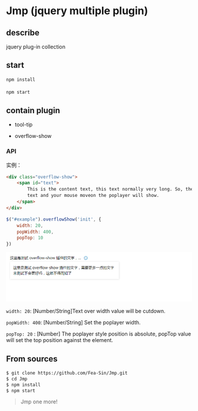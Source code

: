# Jmp (jquery multiple plugin)

## describe
jquery plug-in collection

## start

```js
npm install

npm start
```

## contain plugin

- tool-tip

- overflow-show

### API

实例：
```html
<div class="overflow-show">
	<span id="text">
		This is the content text, this text normally very long. So, the plugin will cutdowm the 
		text and your mouse moveon the poplayer will show.
	</span>
</div>
```
```js
$("#example").overflowShow('init', {
	width: 20,
	popWidth: 400,
	popTop: 10
})
```
![](img/overflowShowDemo.png)

`width: 20`:  [Number/String]Text over width value will be cutdown.

`popWidth: 400`:  [Number/String] Set the poplayer width.

`popTop: 20` :  [Number] The poplayer style position is absolute, popTop value will set the top position against the element.  


## From sources
```
$ git clone https://github.com/Fea-Sin/Jmp.git
$ cd Jmp
$ npm install
$ npm start
```

> Jmp one more!